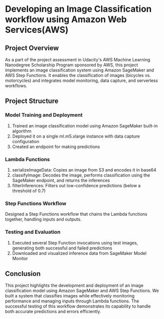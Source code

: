 # Developing an Image Classification workflow using Amazon Web Services(AWS)

## Project Overview
As a part of the project assessment in Udacity's AWS Machine Learning Nanodegree Scholarship Program sponsored by AWS, this project implements an image classification system using Amazon SageMaker and AWS Step Functions. It enables the classification of images (bicycles vs. motorcycles) and integrates model monitoring, data capture, and serverless workflows.

## Project Structure
### Model Training and Deployment
1. Trained an image classification model using Amazon SageMaker built-in algorithm
2. Deployed it on a single ml.m5.xlarge instance with data capture configuration
3. Created an endpoint for making predictions

### Lambda Functions
1. serializeImageData: Copies an image from S3 and encodes it in base64
2. classifyImage: Decodes the image, performs classification using the SageMaker endpoint, and returns the inferences
3. filterInferences: Filters out low-confidence predictions (below a threshold of 0.7)

### Step Functions Workflow
Designed a Step Functions workflow that chains the Lambda functions together, handling inputs and outputs.

### Testing and Evaluation
1. Executed several Step Function invocations using test images, generating both successful and failed predictions
2. Downloaded and visualized inference data from SageMaker Model Monitor

## Conclusion
This project highlights the development and deployment of an image classification model using Amazon SageMaker and AWS Step Functions. We built a system that classifies images while effectively monitoring performance and managing inputs through Lambda functions. The successful testing of this workflow demonstrates its capability to handle both accurate predictions and errors efficiently.

